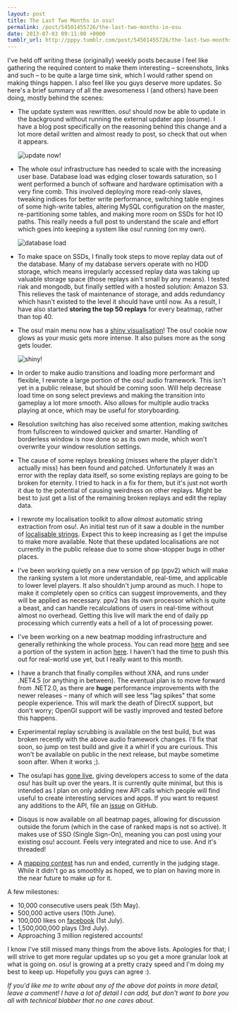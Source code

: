 ```yaml
---
layout: post
title: The Last Two Months in osu!
permalink: /post/54501455726/the-last-two-months-in-osu
date: 2013-07-03 09:11:00 +0000
tumblr_url: http://pppy.tumblr.com/post/54501455726/the-last-two-months-in-osu
---
```

I've held off writing these (originally) weekly posts because I feel like gathering the required content to make them interesting – screenshots, links and such – to be quite a large time sink, which I would rather spend on making things happen. I also feel like you guys deserve more updates. So here's a brief summary of all the awesomeness I (and others) have been doing, mostly behind the scenes:

* The update system was rewritten. osu! should now be able to update in the background without running the external updater app (osume). I have a blog post specifically on the reasoning behind this change and a lot more detail written and almost ready to post, so check that out when it appears.

	![update now!](http://puu.sh/2PkJo/b0d82cdbd3.png)

* The whole osu! infrastructure has needed to scale with the increasing user base. Database load was edging closer towards saturation, so I went performed a bunch of software and hardware optimisation with a very fine comb. This involved deploying more read-only slaves, tweaking indices for better write performance, switching table engines of some high-write tables, altering MySQL configuration on the master, re-partitioning some tables, and making more room on SSDs for hot IO paths. This really needs a full post to understand the scale and effort which goes into keeping a system like osu! running (on my own).

	![database load](http://puu.sh/3tZTf/3155c6099b.png)

* To make space on SSDs, I finally took steps to move replay data out of the database. Many of my database servers operate with no HDD storage, which means irregularly accessed replay data was taking up valuable storage space (those replays ain't small by any means). I tested riak and mongodb, but finally settled with a hosted solution: Amazon S3. This relieves the task of maintenance of storage, and adds redundancy which hasn't existed to the level it should have until now. As a result, I have also started **storing the top 50 replays** for every beatmap, rather than top 40.

* The osu! main menu now has a [shiny visualisation](http://www.youtube.com/watch?v=nf2_H1nQ70k)! The osu! cookie now glows as your music gets more intense. It also pulses more as the song gets louder.

	![shiny!](http://puu.sh/3u0cc/d538e902af.png)

* In order to make audio transitions and loading more performant and flexible, I rewrote a large portion of the osu! audio framework. This isn't yet in a public release, but should be coming soon. Will help decrease load time on song select previews and making the transition into gameplay a lot more smooth. Also allows for multiple audio tracks playing at once, which may be useful for storyboarding.

* Resolution switching has also received some attention, making switches from fullscreen to windowed quicker and smarter. Handling of borderless window is now done so as its own mode, which won't overwrite your window resolution settings.

* The cause of some replays breaking (misses where the player didn't actually miss) has been found and patched. Unfortunately it was an error with the replay data itself, so some existing replays are going to be broken for eternity. I tried to hack in a fix for them, but it's just not worth it due to the potential of causing weirdness on other replays. Might be best to just get a list of the remaining broken replays and edit the replay data.

* I rewrote my localisation toolkit to allow *almost* automatic string extraction from osu!. An initial test run of it saw a double in the number of [localisable strings](http://docs.google.com/a/ppy.sh/spreadsheet/ccc?key=0AlsSAL_F7-xDdHhUUjNSa19QendtcTdYUjE2S2hnVHc&usp=drive_web). Expect this to keep increasing as I get the impulse to make more available. Note that these updated localisations are not currently in the public release due to some show-stopper bugs in other places.

* I've been working quietly on a new version of pp (ppv2) which will make the ranking system a lot more understandable, real-time, and applicable to lower level players. It also shouldn't jump around as much. I hope to make it completely open so critics can suggest improvements, and they will be applied as necessary. ppv2 has its own processor which is quite a beast, and can handle recalculations of users in real-time without almost no overhead. Getting this live will mark the end of daily pp processing which currently eats a hell of a lot of processing power.

* I've been working on a new beatmap modding infrastructure and generally rethinking the whole process. You can read more [here](https://docs.google.com/a/ppy.sh/document/d/1dGiI-lfIFBZHw2AHx9s1ku3HUrh-lKnZmYu8QwE1yxw/edit) and see a portion of the system in action [here](https://osu.ppy.sh/p/mod_map?s=85124). I haven't had the time to push this out for real-world use yet, but I really want to this month.

* I have a branch that finally compiles without XNA, and runs under .NET4.5 (or anything in between). The eventual plan is to move forward from .NET2.0, as there are **huge** performance improvements with the newer releases – many of which will see less "lag spikes" that some people experience. This will mark the death of DirectX support, but don't worry; OpenGl support will be vastly improved and tested before this happens.

* Experimental replay scrubbing is available on the test build, but was broken recently with the above audio framework changes. I'll fix that soon, so jump on test build and give it a whirl if you are curious. This won't be available on public in the next release, but maybe sometime soon after. When it works ;).

* The osu!api has [gone live](http://github.com/peppy/osu-api/wiki), giving developers access to some of the data osu! has built up over the years. It is currently quite minimal, but this is intended as I plan on only adding new API calls which people will find useful to create interesting services and apps. If you want to request any additions to the API, file an [issue](https://github.com/peppy/osu-api/issues) on GitHub.

* Disqus is now available on all beatmap pages, allowing for discussion outside the forum (which in the case of ranked maps is not so active). It makes use of SSO (Single Sign-On), meaning you can post using your existing osu! account. Feels very integrated and nice to use. And it's threaded!

* A [mapping contest](https://osu.ppy.sh/forum/t/134515) has run and ended, currently in the judging stage. While it didn't go as smoothly as hoped, we to plan on having more in the near future to make up for it.

A few milestones:

* 10,000 consecutive users peak (5th May).
* 500,000 active users (10th June).
* 100,000 likes on [facebook](http://facebook.com/osugame) (1st July).
* 1,500,000,000 plays (3rd July).
* Approaching 3 million registered accounts!

I know I've still missed many things from the above lists. Apologies for that; I will strive to get more regular updates up so you get a more granular look at what is going on. osu! is growing at a pretty crazy speed and I'm doing my best to keep up. Hopefully you guys can agree :).

*If you'd like me to write about any of the above dot points in more detail, leave a comment! I have a lot of detail I can add, but don't want to bore you all with technical blabber that no one cares about.*